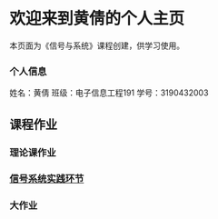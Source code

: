 # 欢迎来到黄倩的个人主页

本页面为《信号与系统》课程创建，供学习使用。

### 个人信息
姓名：黄倩
班级：电子信息工程191
学号：3190432003

## 课程作业
### 理论课作业
### [信号系统实践环节](https://github.com/huangqian3307/hq/tree/main)
### 大作业
